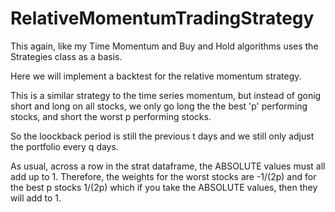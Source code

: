 # RelativeMomentumTradingStrategy

This again, like my Time Momentum and Buy and Hold algorithms uses the Strategies class as a basis.

Here we will implement a backtest for the relative momentum strategy.

This is a similar strategy to the time series momentum, but instead of gonig short and long on all stocks, we only go long the the best 'p' performing stocks, and short the worst p performing stocks.

So the loockback period is still the previous t days and we still only adjust the portfolio every q days.

As usual, across a row in the strat dataframe, the ABSOLUTE values must all add up to 1. Therefore, the weights for the worst stocks are -1/(2p) and for the best p stocks 1/(2p) which if you take the ABSOLUTE values, then they will add to 1.
